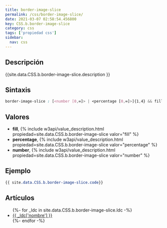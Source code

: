 ```yaml
---
title: border-image-slice
permalink: /css/border-image-slice/
date: 2021-03-07 02:58:54.456800
key: CSS.b.border-image-slice
category: css
tags: ['propiedad css']
sidebar: 
  nav: css
---
```


## Descripción
{{site.data.CSS.b.border-image-slice.description }}

## Sintaxis
~~~css
border-image-slice : [<number [0,∞]> | <percentage [0,∞]>]{1,4} && fill?
~~~

## Valores
* **fill**,  {% include w3api/value_description.html propiedad=site.data.CSS.b.border-image-slice valor="fill" %}
* **percentage**,  {% include w3api/value_description.html propiedad=site.data.CSS.b.border-image-slice valor="percentage" %}
* **number**,  {% include w3api/value_description.html propiedad=site.data.CSS.b.border-image-slice valor="number" %}

## Ejemplo
~~~css
{{ site.data.CSS.b.border-image-slice.code}}
~~~

## Artículos
<ul>
{%- for _ldc in site.data.CSS.b.border-image-slice.ldc -%}
   <li>
       <a href="{{_ldc['url'] }}">{{ _ldc['nombre'] }}</a>
   </li>
{%- endfor -%}
</ul>

